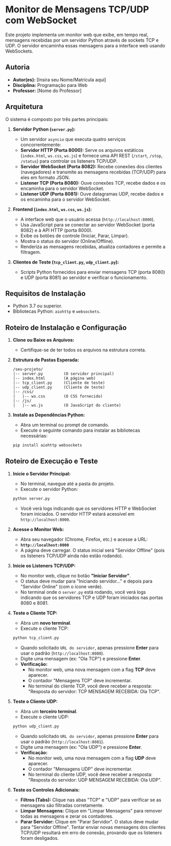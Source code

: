 # Monitor de Mensagens TCP/UDP com WebSocket

Este projeto implementa um monitor web que exibe, em tempo real, mensagens recebidas por um servidor Python através de sockets TCP e UDP. O servidor encaminha essas mensagens para a interface web usando WebSockets.

## Autoria

* **Autor(es):** [Insira seu Nome/Matrícula aqui]
* **Disciplina:** Programação para Web
* **Professor:** [Nome do Professor]

## Arquitetura

O sistema é composto por três partes principais:

1.  **Servidor Python (`server.py`):**
    * Um servidor `asyncio` que executa quatro serviços concorrentemente:
    * **Servidor HTTP (Porta 8000):** Serve os arquivos estáticos (`index.html`, `ws.css`, `ws.js`) e fornece uma API REST (`/start`, `/stop`, `/status`) para controlar os listeners TCP/UDP.
    * **Servidor WebSocket (Porta 8082):** Recebe conexões dos clientes (navegadores) e transmite as mensagens recebidas (TCP/UDP) para eles em formato JSON.
    * **Listener TCP (Porta 8080):** Ouve conexões TCP, recebe dados e os encaminha para o servidor WebSocket.
    * **Listener UDP (Porta 8081):** Ouve datagramas UDP, recebe dados e os encaminha para o servidor WebSocket.

2.  **Frontend (`index.html`, `ws.css`, `ws.js`):**
    * A interface web que o usuário acessa (`http://localhost:8000`).
    * Usa JavaScript para se conectar ao servidor WebSocket (porta 8082) e à API HTTP (porta 8000).
    * Exibe os botões de controle (Iniciar, Parar, Limpar).
    * Mostra o status do servidor (Online/Offline).
    * Renderiza as mensagens recebidas, atualiza contadores e permite a filtragem.

3.  **Clientes de Teste (`tcp_client.py`, `udp_client.py`):**
    * Scripts Python fornecidos para enviar mensagens TCP (porta 8080) e UDP (porta 8081) ao servidor e verificar o funcionamento.

## Requisitos de Instalação

* Python 3.7 ou superior.
* Bibliotecas Python: `aiohttp` e `websockets`.

## Roteiro de Instalação e Configuração

1.  **Clone ou Baixe os Arquivos:**
    * Certifique-se de ter todos os arquivos na estrutura correta.

2.  **Estrutura de Pastas Esperada:**
    ```
    /seu-projeto/
    |-- server.py         (O servidor principal)
    |-- index.html        (A página web)
    |-- tcp_client.py     (Cliente de teste)
    |-- udp_client.py     (Cliente de teste)
    |-- /css/
    |   |-- ws.css        (O CSS fornecido)
    |-- /js/
    |   |-- ws.js         (O JavaScript do cliente)
    ```

3.  **Instale as Dependências Python:**
    * Abra um terminal ou prompt de comando.
    * Execute o seguinte comando para instalar as bibliotecas necessárias:
    ```bash
    pip install aiohttp websockets
    ```

## Roteiro de Execução e Teste

1.  **Inicie o Servidor Principal:**
    * No terminal, navegue até a pasta do projeto.
    * Execute o servidor Python:
    ```bash
    python server.py
    ```
    * Você verá logs indicando que os servidores HTTP e WebSocket foram iniciados. O servidor HTTP estará acessível em `http://localhost:8000`.

2.  **Acesse o Monitor Web:**
    * Abra seu navegador (Chrome, Firefox, etc.) e acesse a URL:
    * **`http://localhost:8000`**
    * A página deve carregar. O status inicial será "Servidor Offline" (pois os listeners TCP/UDP ainda não estão rodando).

3.  **Inicie os Listeners TCP/UDP:**
    * No monitor web, clique no botão **"Iniciar Servidor"**.
    * O status deve mudar para "Iniciando servidor..." e depois para "Servidor Online" (com o ícone verde).
    * No terminal onde o `server.py` está rodando, você verá logs indicando que os servidores TCP e UDP foram iniciados nas portas 8080 e 8081.

4.  **Teste o Cliente TCP:**
    * Abra um **novo terminal**.
    * Execute o cliente TCP:
    ```bash
    python tcp_client.py
    ```
    * Quando solicitado `URL do servidor`, apenas pressione **Enter** para usar o padrão (`http://localhost:8080`).
    * Digite uma mensagem (ex: "Ola TCP") e pressione **Enter**.
    * **Verificação:**
        * No monitor web, uma nova mensagem com a flag **TCP** deve aparecer.
        * O contador "Mensagens TCP" deve incrementar.
        * No terminal do cliente TCP, você deve receber a resposta: "Resposta do servidor: TCP MENSAGEM RECEBIDA: Ola TCP".

5.  **Teste o Cliente UDP:**
    * Abra um **terceiro terminal**.
    * Execute o cliente UDP:
    ```bash
    python udp_client.py
    ```
    * Quando solicitado `URL do servidor`, apenas pressione **Enter** para usar o padrão (`http://localhost:8081`).
    * Digite uma mensagem (ex: "Ola UDP") e pressione **Enter**.
    * **Verificação:**
        * No monitor web, uma nova mensagem com a flag **UDP** deve aparecer.
        * O contador "Mensagens UDP" deve incrementar.
        * No terminal do cliente UDP, você deve receber a resposta: "Resposta do servidor: UDP MENSAGEM RECEBIDA: Ola UDP".

6.  **Teste os Controles Adicionais:**
    * **Filtros (Tabs):** Clique nas abas "TCP" e "UDP" para verificar se as mensagens são filtradas corretamente.
    * **Limpar Mensagens:** Clique em "Limpar Mensagens" para remover todas as mensagens e zerar os contadores.
    * **Parar Servidor:** Clique em "Parar Servidor". O status deve mudar para "Servidor Offline". Tentar enviar novas mensagens dos clientes TCP/UDP resultará em erro de conexão, provando que os listeners foram desligados.